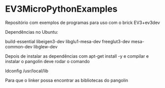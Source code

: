 # EV3MicroPythonExamples
Repositório com exemplos de programas para uso com o brick EV3+ev3dev

Dependências no Ubuntu:

build-essential libeigen3-dev libglu1-mesa-dev freeglut3-dev mesa-common-dev libglew-dev

Depois de instalar as dependências com apt-get install -y e compilar e instalar o pangolin deve rodar o comando 

ldconfig /usr/local/lib

Para que o linker possa encontrar as bibliotecas do pangolin

